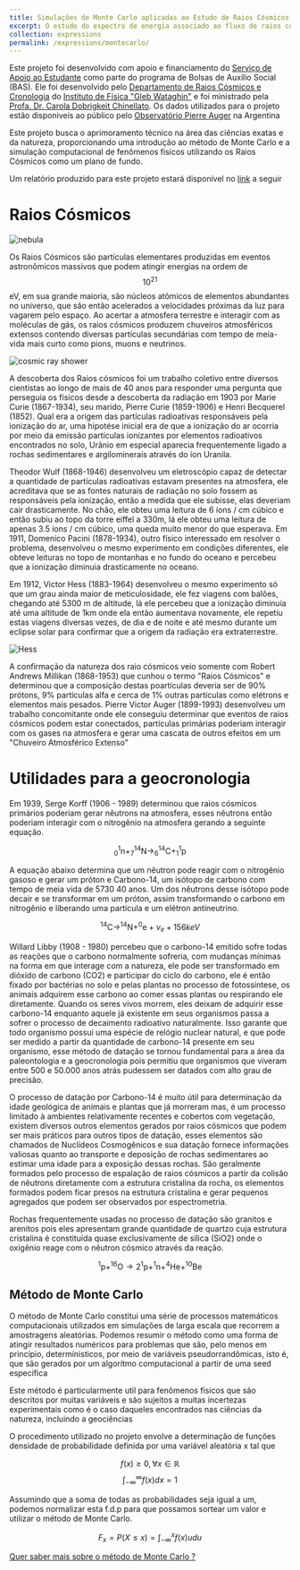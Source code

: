 ```yaml
---
title: Simulações de Monte Carlo aplicadas ao Estudo de Raios Cósmicos
excerpt: O estudo do espectro de energia associado ao fluxo de raios cósmicos interagindo com a atmosfera é de grande importância para as ciências pois apresenta uma grande ameaça para nossa indústria de eletrônicos e telecomunicações. Os raios cósmicos podem atingir energias na escala de 1020eV e gerar cascatas e reações em cadeia que podem se estender por quilômetros e assim gerar mais partículas ainda extremamente energéticas, essas cascatas, denominadas de chuveiros atmosféricos extensos são detectadas por observatórios ao redor do mundo inteiro e nos fornecem informações importantes sobre suas origens, sua energia e como interagem com as partículas na atmosfera e com as rochas na superfície da terra
collection: expressions
permalink: /expressions/montecarlo/ 
---
```


Este projeto foi desenvolvido com apoio e financiamento do [Serviço de Apoio ao Estudante](https://www.sae.unicamp.br/portal/pt/) como parte do programa de Bolsas de Auxílio Social (BAS). Ele foi desenvolvido pelo [Departamento de Raios Cósmicos e Cronologia](https://sites.ifi.unicamp.br/drcc/) do [Instituto de Física "Gleb Wataghin"](https://portal.ifi.unicamp.br) e foi ministrado pela [Profa. Dr. Carola Dobrigkeit Chinellato](http://lattes.cnpq.br/0301569503177054). 
Os dados utilizados para o projeto estão disponiveis ao público pelo [Observatório Pierre Auger](https://www.auger.org) na Argentina

Este projeto busca o aprimoramento técnico na área das ciências exatas e da natureza, proporcionando uma introdução ao método de Monte Carlo e a simulação computacional de fenômenos físicos utilizando os Raios Cósmicos como um plano de fundo.

Um relatório produzido para este projeto estará disponível no [link](https://reysouza.github.io/geo/montecarlo.pdf) a seguir

# Raios Cósmicos

![nebula](https://github.com/ReySouza/geo/blob/master/Som_8_08_p0.jpg?raw=true)

Os Raios Cósmicos são partículas elementares produzidas em eventos astronômicos massivos que podem atingir energias na ordem de $$10^{21}$$ eV, em sua grande maioria, são núcleos atômicos de elementos abundantes no universo, que são então acelerados a velocidades próximas da luz para vagarem pelo espaço. Ao acertar a atmosfera terrestre e interagir com as moléculas de gás, os raios cósmicos produzem chuveiros atmosféricos extensos contendo diversas partículas secundárias com tempo de meia-vida mais curto como pions, muons e neutrinos.

![cosmic ray shower](https://github.com/ReySouza/geo/blob/master/gshower.png?raw=true)

A descoberta dos Raios cósmicos foi um trabalho coletivo entre diversos cientistas ao longo de mais de 40 anos para responder uma pergunta que perseguia os físicos desde a descoberta da radiação em 1903 por Marie Curie (1867-1934), seu marido, Pierre Curie (1859-1906) e Henri Becquerel (1852). Qual era a origem das partículas radioativas responsáveis pela ionização do ar, uma hipotése inicial era de que a ionização do ar ocorria por meio da emissão partículas ionizantes por elementos radioativos encontrados no solo, Urânio em especial aparecia frequentemente ligado a rochas sedimentares e argilominerais através do íon Uranila.

Theodor Wulf (1868-1946) desenvolveu um eletroscópio capaz de detectar a quantidade de partículas radioativas estavam presentes na atmosfera, ele acreditava que se as fontes naturais de radiação no solo fossem as responsáveis pela ionização, então a medida que ele subisse, elas deveriam cair drasticamente. No chão, ele obteu uma leitura de 6 íons / cm cúbico e então subiu ao topo da torre eiffel a 330m, lá ele obteu uma leitura de apenas 3.5 íons / cm cúbico, uma queda muito menor do que esperava. Em 1911, Domenico Pacini (1878-1934), outro físico interessado em resolver o problema, desenvolveu o mesmo experimento em condições diferentes, ele obteve leituras no topo de montanhas e no fundo do oceano e percebeu que a ionização diminuia drasticamente no oceano.

Em 1912, Victor Hess (1883-1964) desenvolveu o mesmo experimento só que um grau ainda maior de meticulosidade, ele fez viagens com balões, chegando até 5300 m de altitude, lá ele percebeu que a ionização diminuia até uma altitude de 1km onde ela então aumentava novamente, ele repetiu estas viagens diversas vezes, de dia e de noite e até mesmo durante um eclipse solar para confirmar que a origem da radiação era extraterrestre.

![Hess](https://github.com/ReySouza/geo/blob/master/hess.PNG?raw=true)

A confirmação da natureza dos raio cósmicos veio somente com Robert Andrews Millikan (1868-1953) que cunhou o termo "Raios Cósmicos" e determinou que a composição destas poartículas deveria ser de 90% prótons, 9% partículas alfa e cerca de 1% outras partículas como elétrons e elementos mais pesados. Pierre Victor Auger (1899-1993) desenvolveu um trabalho concomitante onde ele conseguiu determinar que eventos de raios cósmicos podem estar conectados, partículas primárias poderiam interagir com os gases na atmosfera e gerar uma cascata de outros efeitos em um "Chuveiro Atmosférico Extenso"

# Utilidades para a geocronologia

Em 1939, Serge Korff (1906 - 1989) determinou que raios cósmicos primários poderiam gerar nêutrons na atmosfera, esses nêutrons então poderiam interagir com o nitrogênio na atmosfera gerando a seguinte equação.

$$_{0}^{1}\textrm{n} + _{7}^{14}\textrm{N} \rightarrow _{6}^{14}\textrm{C} +_{1}^{1}\textrm{p}$$
 
A equação abaixo determina que um nêutron pode reagir com o nitrogênio gasoso e gerar um próton e Carbono-14, um isótopo de carbono com tempo de meia vida de 5730 40 anos. Um dos nêutrons desse isótopo pode decair e se transformar em um próton, assim transformando o carbono em nitrogênio e liberando uma partícula  e um elétron antineutrino.

$$_{}^{14}\textrm{C}\rightarrow _{}^{14}\textrm{N}+_{}^{0}\textrm{e}+\nu _{e}+156keV$$

Willard Libby (1908 - 1980) percebeu que o carbono-14 emitido sofre todas as reações que o carbono normalmente sofreria, com mudanças mínimas na forma em que interage com a natureza, ele pode ser transformado em dióxido de carbono (CO2) e participar do ciclo do carbono, ele é então fixado por bactérias no solo e pelas plantas no processo de fotossíntese, os animais adquirem esse carbono ao comer essas plantas ou respirando ele diretamente. Quando os seres vivos morrem, eles deixam de adquirir esse carbono-14 enquanto aquele já existente em seus organismos passa a sofrer o processo de decaimento radioativo naturalmente. Isso garante que todo organismo possui uma espécie de relógio nuclear natural, e que pode ser medido a partir da quantidade de carbono-14 presente em seu organismo, esse método de datação se tornou fundamental para a área da paleontologia e a geocronologia pois permitiu que organismos que viveram entre 500 e 50.000 anos atrás pudessem ser datados com alto grau de precisão.

O processo de datação por Carbono-14 é muito útil para determinação da idade geológica de animais e plantas que já morreram mas, é um processo limitado à ambientes relativamente recentes e cobertos com vegetação, existem diversos outros elementos gerados por raios cósmicos que podem ser mais práticos para outros tipos de datação, esses elementos são chamados de Nuclídeos Cosmogênicos e sua datação fornece informações valiosas quanto ao transporte e deposição de rochas sedimentares ao estimar uma idade para a exposição dessas rochas. São geralmente formados pelo processo de espalação de raios cósmicos a partir da colisão de nêutrons diretamente com a estrutura cristalina da rocha, os elementos formados podem ficar presos na estrutura cristalina e gerar pequenos agregados que podem ser observados por espectrometria. 

Rochas frequentemente usadas no processo de datação são granitos e arenitos pois eles apresentam grande quantidade de quartzo cuja estrutura cristalina é constituída quase exclusivamente de sílica (SiO2) onde o oxigênio reage com o nêutron cósmico através da reação. 

$$_{}^{1}\textrm{p}+_{}^{16}\textrm{O}\rightarrow 2_{}^{1}\textrm{p}+_{}^{1}\textrm{n}+_{}^{4}\textrm{He}+_{}^{10}\textrm{Be}$$
 
## Método de Monte Carlo

O método de Monte Carlo constitui uma série de processos matemáticos computacionais utilizados em simulações de larga escala que recorrem a amostragens aleatórias. Podemos resumir o método como uma forma de atingir resultados numéricos para problemas que são, pelo menos em princípio, determínisticos, por meio de variáveis pseudorrandômicas, isto é, que são gerados por um algorítmo computacional a partir de uma seed específica

Este método é particularmente util para fenômenos físicos que são descritos por muitas variáveis e são sujeitos a muitas incertezas experimentais como é o caso daqueles encontrados nas ciências da natureza, incluindo a geociências

O procedimento utilizado no projeto envolve a determinação de funções densidade de probabilidade definida por uma variável aleatória x tal que

$$f(x)\geq 0,\forall x\in \mathbb{R}$$
$$\int_{-\infty }^{\infty }f(x)dx=1$$

Assumindo que a soma de todas as probabilidades seja igual a um, podemos normalizar esta f.d.p para que possamos sortear um valor e utilizar o método de Monte Carlo.

$$F_{x}=P(X\leq x) = \int_{-\infty }^{x}f(x)udu$$

[Quer saber mais sobre o método de Monte Carlo ? ](https://reysouza.github.io/geo//posts/2020/08/strawberrypi/)
